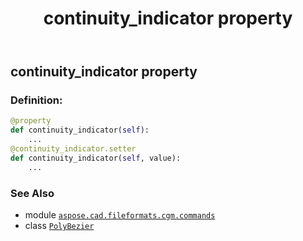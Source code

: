 ﻿---
title: continuity_indicator property
second_title: Aspose.CAD for Python via .NET API References
description: 
type: docs
weight: 60
url: /python-net/aspose.cad.fileformats.cgm.commands/polybezier/continuity_indicator/
is_root: false
---

## continuity_indicator property

### Definition:
```python
@property
def continuity_indicator(self):
    ...
@continuity_indicator.setter
def continuity_indicator(self, value):
    ...
```

### See Also
* module [`aspose.cad.fileformats.cgm.commands`](../../)
* class [`PolyBezier`](/cad/python-net/aspose.cad.fileformats.cgm.commands/polybezier)
